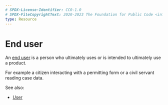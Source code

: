 ```yaml
---
# SPDX-License-Identifier: CC0-1.0
# SPDX-FileCopyrightText: 2020-2023 The Foundation for Public Code <info@publiccode.net>
type: Resource
---
```


# End user

An [end user](https://en.wikipedia.org/wiki/End_user) is a person who ultimately uses or is intended to ultimately use a product.

For example a citizen interacting with a permitting form or a civil servant reading case data.

See also:

* [User](user-definition.md)
